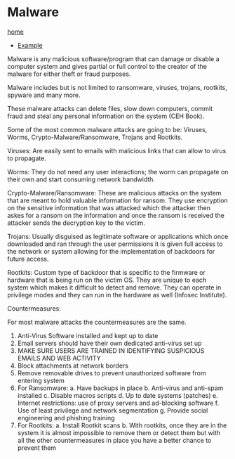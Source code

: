 # Malware

[home](../README.md)
- [Example](#Example)

Malware is any malicious software/program that can damage or disable a computer system and gives partial
or full control to the creator of the malware for either theft or fraud purposes.

Malware includes but is not limited to ransomware, viruses, trojans, rootkits, spyware and many more.

These malware attacks can delete files, slow down computers, commit fraud and steal any personal information on the system
(CEH Book).

Some of the most common malware attacks are going to be: Viruses, Worms, Crypto-Malware/Ransomware, Trojans and Rootkits.

Viruses: Are easily sent to emails with malicious links that can allow to virus to propagate.

Worms: They do not need any user interactions; the worm can propagate on their own and start consuming network bandwidth.

Crypto-Malware/Ransomware: These are malicious attacks on the system that are meant to hold valuable information for ransom.
They use encryption on the sensitive information that was attacked which the attacker then askes for a ransom on the 
information and once the ransom is received the attacker sends the decryption key to the victim.

Trojans: Usually disguised as legitimate software or applications which once downloaded and ran through the user permissions
it is given full access to the network or system allowing for the implementation of backdoors for future access.

Rootkits: Custom type of backdoor that is specific to the firmware or hardware that is being run on the victim OS.
They are unique to each system which makes it difficult to detect and remove.
They can operate in privilege modes and they can run in the hardware as well (Infosec Institute).

Countermeasures:

For most malware attacks the countermeasures are the same.

1. Anti-Virus Software installed and kept up to date
2. Email servers should have their own dedicated anti-virus set up
3. MAKE SURE USERS ARE TRAINED IN IDENTIFYING SUSPICIOUS EMAILS AND WEB ACTIVITY
4. Block attachments at network borders
5. Remove removable drives to prevent unauthorized software from entering system
6. For Ransomware:
	a. Have backups in place
	b. Anti-virus and anti-spam installed
	c. Disable macros scripts
	d. Up to date systems (patches)
	e. Internet restrictions: use of proxy servers and ad-blocking software
	f. Use of least privilege and network segmentation
	g. Provide social engineering and phishing training
7. For Rootkits:
	a. Install Rootkit scans
	b. With rootkits, once they are in the system it is almost impossible to remove them or detect them
	but with all the other countermeasures in place you have a better chance to prevent them
